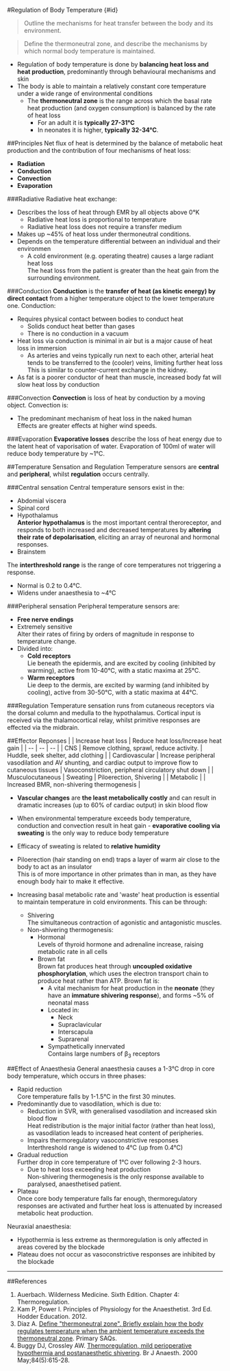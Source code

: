 #Regulation of Body Temperature {#id}
> Outline the mechanisms for heat transfer between the body and its environment.

<!--></!-->

> Define the thermoneutral zone, and describe the mechanisms by which normal body temperature is maintained.

* Regulation of body temperature is done by **balancing heat loss and heat production**, predominantly through behavioural mechanisms and skin
* The body is able to maintain a relatively constant core temperature under a wide range of environmental conditions
  * The **thermoneutral zone** is the range across which the basal rate heat production (and oxygen consumption) is balanced by the rate of heat loss
    * For an adult it is **typically 27-31°C**
    * In neonates it is higher, **typically 32-34°C**.

##Principles
Net flux of heat is determined by the balance of metabolic heat production and the contribution of four mechanisms of heat loss:
* **Radiation**
* **Conduction**
* **Convection**
* **Evaporation**

###Radiative
Radiative heat exchange:
* Describes the loss of heat through EMR by all objects above 0°K  
  * Radiative heat loss is proportional to temperature
  * Radiative heat loss does not require a transfer medium
* Makes up ~45% of heat loss under thermoneutral conditions.
* Depends on the temperature differential between an individual and their environmen
  * A cold environment (e.g. operating theatre) causes a large radiant heat loss  
  The heat loss from the patient is greater than the heat gain from the surrounding environment.

###Conduction
**Conduction** is the **transfer of heat (as kinetic energy) by direct contact** from a higher temperature object to the lower temperature one. Conduction:
* Requires physical contact between bodies to conduct heat
  * Solids conduct heat better than gases
  * There is no conduction in a vacuum
* Heat loss via conduction is minimal in air but is a major cause of heat loss in immersion  
  * As arteries and veins typically run next to each other, arterial heat tends to be transferred to the (cooler) veins, limiting further heat loss  
  This is similar to counter-current exchange in the kidney.
* As fat is a poorer conductor of heat than muscle, increased body fat will slow heat loss by conduction

###Convection
**Convection** is loss of heat by conduction by a moving object. Convection is:
* The predominant mechanism of heat loss in the naked human  
Effects are greater effects at higher wind speeds.

###Evaporation
**Evaporative losses** describe the loss of heat energy due to the latent heat of vaporisation of water. Evaporation of 100ml of water will reduce body temperature by ~1°C.

##Temperature Sensation and Regulation
Temperature sensors are **central** and **peripheral**, whilst **regulation** occurs centrally. 

###Central sensation
Central temperature sensors exist in the:
* Abdomial viscera
* Spinal cord
* Hypothalamus  
**Anterior hypothalamus** is the most important central theroreceptor, and responds to  both increased and decreased temperatures by **altering their rate of depolarisation**, eliciting an array of neuronal and hormonal responses.
* Brainstem  

The **interthreshold range** is the range of core temperatures not triggering a response.
* Normal is 0.2 to 0.4°C.
* Widens under anaesthesia to ~4°C


###Peripheral sensation
Peripheral temperature sensors are:
* **Free nerve endings**
* Extremely sensitive  
Alter their rates of firing by orders of magnitude in response to temperature change.
* Divided into:
  * **Cold receptors**  
  Lie beneath the epidermis, and are excited by cooling (inhibited by warming), active from 10-40°C, with a static maxima at 25°C.
  * **Warm receptors**  
  Lie deep to the dermis, are excited by warming (and inhibited by cooling), active from 30-50°C, with a static maxima at 44°C.


###Regulation
Temperature sensation runs from cutaneous receptors via the dorsal column and medulla to the hypothalamus. Cortical input is received via the thalamocortical relay, whilst primitive responses are effected via the midbrain.

##Effector Reponses
|  | Increase heat loss | Reduce heat loss/Increase heat gain |
| -- | -- | -- |
| CNS | Remove clothing, sprawl, reduce activity. | Huddle, seek shelter, add clothing |
| Cardiovascular | Increase peripheral vasodilation and AV shunting, and cardiac output to improve flow to cutaneous tissues | Vasoconstriction, peripheral circulatory shut down |
| Musculocutaneous | Sweating | Piloerection, Shivering |
| Metabolic |  | Increased BMR, non-shivering thermogenesis |

* **Vascular changes** are **the least metabolically costly** and can result in dramatic increases (up to 60% of cardiac output) in skin blood flow
* When environmental temperature exceeds body temperature, conduction and convection result in heat gain - **evaporative cooling via sweating** is the only way to reduce body temperature
* Efficacy of sweating is related to **relative humidity**

* Piloerection (hair standing on end) traps a layer of warm air close to the body to act as an insulator  
This is of more importance in other primates than in man, as they have enough body hair to make it effective. 


* Increasing basal metabolic rate and 'waste' heat production is essential to maintain temperature in cold environments. This can be through:
  * Shivering  
    The simultaneous contraction of agonistic and antagonistic muscles.
  * Non-shivering thermogenesis:
    * Hormonal  
    Levels of thyroid hormone and adrenaline increase, raising metabolic rate in all cells
    * Brown fat  
    Brown fat produces heat through **uncoupled oxidative phosphorylation**, which uses the electron transport chain to produce heat rather than ATP. Brown fat is:
      * A vital mechanism for heat production in the **neonate** (they have an **immature shivering response**), and forms ~5% of neonatal mass
      * Located in:
        * Neck
        * Supraclavicular
        * Interscapula
        * Suprarenal
      * Sympathetically innervated  
      Contains large numbers of β<sub>3</sub> receptors

##Effect of Anaesthesia
General anaesthesia causes a 1-3°C drop in core body temperature, which occurs in three phases:
*  Rapid reduction  
Core temperature falls by 1-1.5°C in the first 30 minutes.
  * Predominantly due to vasodilation, which is due to:  
    * Reduction in SVR, with generalised vasodilation and increased skin blood flow  
    Heat redistribution is the major initial factor (rather than heat loss), as vasodilation leads to increased heat content of peripheries.
    * Impairs thermoregulatory vasoconstrictive responses  
    Interthreshold range is widened to 4°C (up from 0.4°C) 
* Gradual reduction  
Further drop in core temperature of 1°C over following 2-3 hours.  
  * Due to heat loss exceeding heat production  
  Non-shivering thermogenesis is the only response available to paralysed, anaesthetised patient.
* Plateau  
Once core body temperature falls far enough, thermoregulatory responses are activated and further heat loss is attenuated by increased metabolic heat production.

Neuraxial anaesthesia:
* Hypothermia is less extreme as thermoregulation is only affected in areas covered by the blockade
* Plateau does not occur as vasoconstrictive responses are inhibited by the blockade 

<object data="resources\heat-loss.svg" type="image/svg+xml"></object>

---

##References
1. Auerbach. Wilderness Medicine. Sixth Edition. Chapter 4: Thermoregulation.
2. Kam P, Power I. Principles of Physiology for the Anaesthetist. 3rd Ed. Hodder Education. 2012.
3. Diaz A. [ Define "thermoneutral zone". Briefly explain how the body
regulates temperature when the ambient temperature exceeds the
thermoneutral zone](https://primarysaqs.files.wordpress.com/2009/12/2008a10-define-tmz-briefly-explain-how-the-body-regulates-temp-when-the-ambient-temp-exceeds-the-tmz.pdf). Primary SAQs.
4. Buggy DJ, Crossley AW. [Thermoregulation, mild perioperative hypothermia and
postanaesthetic shivering](https://academic.oup.com/bja/article-pdf/84/5/615/928512/840615.pdf). Br J Anaesth. 2000 May;84(5):615-28.